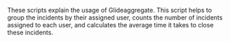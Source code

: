 These scripts explain the usage of Glideaggregate. This script helps to group the incidents by their assigned user, counts the number of incidents assigned to each user, and calculates the average time it takes to close these incidents.
